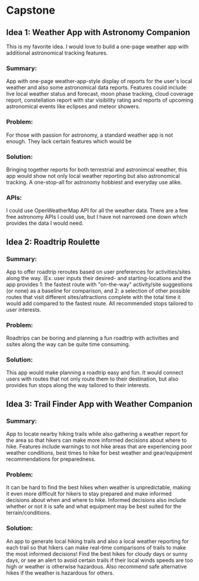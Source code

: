 # Capstone

## Idea 1: Weather App with Astronomy Companion
This is my favorite idea. I would love to build a one-page weather app with additional astronomical tracking features.
### Summary:
App with one-page weather-app-style display of reports for the user's local weather and also some astronomical data reports. Features could include: live local weather status and forecast, moon phase tracking, cloud coverage report, constellation report with star visibility rating and reports of upcoming astronomical events like eclipses and meteor showers.
### Problem: 
For those with passion for astronomy, a standard weather app is not enough. They lack certain features which would be 
### Solution: 
Bringing together reports for both terrestrial and astronimcal weather, this app would show not only local weather reporting but also astronomical tracking. A one-stop-all for astronomy hobbiest and everyday use alike.
### APIs:
I could use OpenWeatherMap API for all the weather data. There are a few free astronomy APIs I could use, but I have not narrowed one down which provides the data I would need.

## Idea 2: Roadtrip Roulette
### Summary: 
App to offer roadtrip reroutes based on user preferences for activities/sites along the way. (Ex. user inputs their desired- and starting-locations and the app provides 1: the fastest route with "on-the-way" activity/site suggestions (or none) as a baseline for comparison, and 2: a selection of other possible routes that visit different sites/attractions complete with the total time it would add compared to the fastest route. All recommended stops tailored to user interests.
### Problem: 
Roadtrips can be boring and planning a fun roadtrip with activities and ssites along the way can be quite time consuming.
### Solution: 
This app would make planning a roadtrip easy and fun. It would connect users with routes that not only route them to their destination, but also provides fun stops along the way tailored to their interests.

## Idea 3: Trail Finder App with Weather Companion
### Summary: 
App to locate nearby hiking trails while also gathering a weather report for the area so that hikers can make more informed decisions about where to hike. Features include warnings to not hike areas that are experiencing poor weather conditions, best times to hike for best weather and gear/equipment recommendations for preparedness.
### Problem: 
It can be hard to find the best hikes when weather is unpredictable, making it even more difficult for hikers to stay prepared and make informed decisions about when and where to hike. Informed decisions also include whether or not it is safe and what equipment may be best suited for the terrain/conditions. 
### Solution: 
An app to generate local hiking trails and also a local weather reporting for each trail so that hikers can make real-time comparisons of trails to make the most informed decisions! Find the best hikes for cloudy days or sunny days, or see an alert to avoid certain trails if their local winds speeds are too high or weather is otherwise hazardous. Also recommend safe alternative hikes if the weather is hazardous for others.
